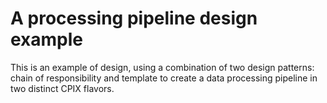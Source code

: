 # A processing pipeline design example

This is an example of design, using a combination of two design patterns: chain of responsibility and template to create a data processing pipeline in two distinct CPIX flavors.
